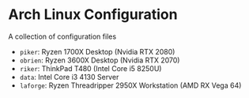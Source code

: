 # Arch Linux Configuration

A collection of configuration files

- `piker`: Ryzen 1700X Desktop (Nvidia RTX 2080)
- `obrien`: Ryzen 3600X Desktop (Nvidia RTX 2070)
- `riker`: ThinkPad T480 (Intel Core i5 8250U)
- `data`: Intel Core i3 4130 Server
- `laforge`: Ryzen Threadripper 2950X Workstation (AMD RX Vega 64)
